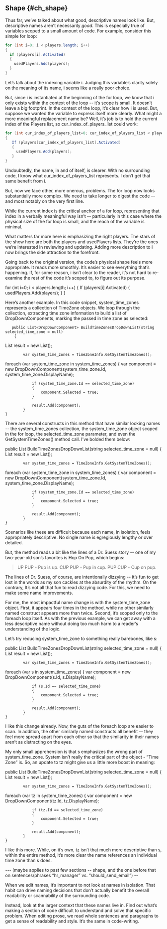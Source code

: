 ## Shape {#ch_shape}

Thus far, we’ve talked about what good, descriptive names look like. But, descriptive names aren’t necessarily _good_. This is especially true of variables scoped to a small amount of code. For example, consider this simple for loop:

```C#
for (int i=0; i < players.length; i++)
{
  if (players[i].Activated)
  {
    usedPlayers.Add(players);
  }
}
```

Let’s talk about the indexing variable i. Judging this variable’s clarity solely on the meaning of its name, i seems like a really poor choice.

But, since i is instantiated at the beginning of the for loop, we know that i only exists within the context of the loop -- it’s scope is small. It doesn’t leave a big footprint. In the context of the loop, it’s clear how i is used.
But, suppose we wanted the variable to express itself more clearly. What might a more meaningful replacement name be? Well, it’s job is to hold the current index of the Players list, so cur_index_of_players_list could work:

```C#
for (int cur_index_of_players_list=0; cur_index_of_players_list < players.length; cur_index_of_players_list++)
{
   If (players[cur_index_of_players_list].Activated)
   {
     usedPlayers.Add(players);
   }
}
```

Undoubtedly, the name, in and of itself, is clearer. With no surrounding code, I know what cur_index_of_players_list represents. I don’t get that same benefit from i. 

But, now we face other, more onerous, problems. The for loop now looks substantially more complex. We need to take longer to digest the code -- and most notably on the very first line.

While the current index is the critical anchor of a for loop, representing that index in a verbally meaningful way isn’t -- particularly in this case where the physical size of the for loop is small, and the reach of the variable is minimal.

What matters far more here is emphasizing the right players. The stars of the show here are both the players and usedPlayers lists. They’re the ones we’re interested in reviewing and updating. Adding more description to i now brings the side attraction to the forefront. 

Going back to the original version, the code’s physical shape feels more appropriate. It reads more smoothly. It’s easier to see everything that’s happening. If, for some reason, i isn’t clear to the reader, it’s not hard to re-examine the rest of the code it’s scoped to, to figure out its purpose.

for (int i=0; i < players.length; i++)
{
   If (players[i].Activated)
   {
     usedPlayers.Add(players);
   }
}

Here’s another example. In this code snippet, system_time_zones represents a collection of TimeZone objects. We loop through the collection, extracting time zone information to build a list of DropDownComponents, marking the passed in time zone as selected:

       public List<DropDownComponent> BuildTimeZonesDropDownList(string selected_time_zone = null)
        {
 List<DropDownComponent> result  = new List<DropDownComponent>();

            var system_time_zones = TimeZoneInfo.GetSystemTimeZones();

foreach (var system_time_zone in system_time_zones)
            {
                var component = new DropDownComponent(system_time_zone.Id, system_time_zone.DisplayName);

                if (system_time_zone.Id == selected_time_zone)
                {
                    component.Selected = true;
                }

                result.Add(component);
            }
    }

There are several constructs in this method that have similar looking names --  the system_time_zones collection, the system_time_zone object scoped in the for loop, the selected_time_zone parameter, and even the GetSystemTimeZones() method call. I’ve bolded them below:
 
public List<DropDownComponent> BuildTimeZonesDropDownList(string selected_time_zone = null)
        {
 List<DropDownComponent> result  = new List<DropDownComponent>();

            var system_time_zones = TimeZoneInfo.GetSystemTimeZones();

foreach (var system_time_zone in system_time_zones)
            {
                var component = new DropDownComponent(system_time_zone.Id, system_time_zone.DisplayName);

                if (system_time_zone.Id == selected_time_zone)
                {
                    component.Selected = true;
                }

                result.Add(component);
            }
    }

Scenarios like these are difficult because each name, in isolation, feels appropriately descriptive.  No single name is egregiously lengthy or over detailed. 

But, the method reads a bit like the lines of a Dr. Suess story -- one of my two-year-old son’s favorites is Hop On Pop, which begins:

> UP PUP - Pup is up. 
> CUP PUP - Pup in cup. 
> PUP CUP - Cup on pup.

The lines of Dr. Suess, of course, are intentionally dizzying -- it’s fun to get lost in the words as my son cackles at the absurdity of the rhythm. On the contrary, It’s not all that fun to read dizzying code. For this, we need to make some name improvements.

For me, the most impactful name change is with the system_time_zone object. First, it appears four times in the method, while no other similarly named construct appears more than twice. Second, it’s scoped only to the foreach loop itself. As with the previous example, we can get away with a less descriptive name without doing too much harm to a reader’s understanding of the logic.

Let’s try reducing system_time_zone to something really barebones, like s:

public List<DropDownComponent> BuildTimeZonesDropDownList(string selected_time_zone = null)
        {
 List<DropDownComponent> result  = new List<DropDownComponent>();

            var system_time_zones = TimeZoneInfo.GetSystemTimeZones();

foreach (var s in system_time_zones)
            {
                var component = new DropDownComponent(s.Id, s.DisplayName);

                if (s.Id == selected_time_zone)
                {
                    component.Selected = true;
                }

                result.Add(component);
            }
    }

I like this change already. Now, the guts of the foreach loop are easier to scan. In addition, the other similarly named constructs all benefit -- they feel more spread apart from each other so that the similarity in their names aren’t as distracting on the eyes.

My only small apprehension is that s emphasizes the wrong part of system_time_zone.  System isn’t really the critical part of the object - “Time Zone” is. So, an update to tz might give us a little more boost in meaning:

public List<DropDownComponent> BuildTimeZonesDropDownList(string selected_time_zone = null)
        {
 List<DropDownComponent> result  = new List<DropDownComponent>();

            var system_time_zones = TimeZoneInfo.GetSystemTimeZones();

foreach (var tz in system_time_zones)
            {
                var component = new DropDownComponent(tz.Id, tz.DisplayName);

                if (tz.Id == selected_time_zone)
                {
                    component.Selected = true;
                }

                result.Add(component);
            }
    }

I like this more. While, on it’s own, tz isn’t that much more descriptive than s, within the entire method, it’s more clear the name references an individual time zone than s does.

--- (maybe applies to past few sections -- shape, and the one before that on sentences/phrases “hr_manager” vs. “should_send_email”) --

When we edit names, it’s important to not look at names in isolation. That habit can drive naming decisions that don’t actually benefit the overall readability or scannability of the surrounding code.

Instead, look at the larger context that these names live in. Find out what’s making a section of code difficult to understand and solve that specific problem. When editing prose, we read whole sentences and paragraphs to get a sense of readability and style. It’s the same in code-writing.

